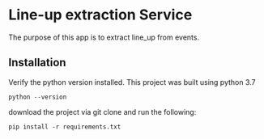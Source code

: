 # Line-up extraction Service

The purpose of this app is to extract line_up from events.

## Installation

Verify the python version installed. This project was built using python 3.7
```
python --version
```

download the project via git clone and run the following:
```
pip install -r requirements.txt


```



